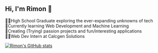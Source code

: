 ## Hi, I'm Rimon 👋

<!--
**rimonkayastha/rimonkayastha** is a ✨ _special_ ✨ repository because its `README.md` (this file) appears on your GitHub profile.

Here are some ideas to get you started:

- 🔭 I’m currently working on ...
- 🌱 I’m currently learning ...
- 👯 I’m looking to collaborate on ...
- 🤔 I’m looking for help with ...
- 💬 Ask me about ...
- 📫 How to reach me: ...
- 😄 Pronouns: ...
- ⚡ Fun fact: ...
-->
👨‍🎓High School Graduate exploring the ever-expanding unknowns of tech</br>
💭Currently learning Web Development and Machine Learning</br>
🎨Creating (Trying) passion projects and fun/interesting applications</br>
🧑‍💻Web Dev Intern at Calcgen Solutions</br>

[![Rimon's GitHub stats](https://github-readme-stats.vercel.app/api?username=rimonkayastha&theme=merko&show_icons=true)](https://github.com/rimonkayastha/github-readme-stats)
